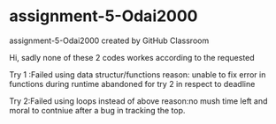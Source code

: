 # assignment-5-Odai2000
assignment-5-Odai2000 created by GitHub Classroom

Hi, sadly none of these 2 codes workes according to the requested

Try 1 :Failed using data structur/functions
reason: unable to fix error in functions during runtime abandoned for try 2 in respect to deadline

Try 2:Failed using loops instead of above
reason:no mush time left and moral to contniue after a bug in tracking the top.
